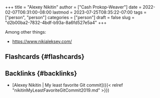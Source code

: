 +++
title = "Alexey Nikitin"
author = ["Cash Prokop-Weaver"]
date = 2022-02-07T06:31:00-08:00
lastmod = 2023-07-25T08:35:22-07:00
tags = ["person", "person"]
categories = ["person"]
draft = false
slug = "d2b00ba2-7832-4bdf-b93a-8a6fd527e5a4"
+++

Among other things:

-   <https://www.nikialeksey.com/>


## Flashcards {#flashcards}


## Backlinks {#backlinks}

-   [Alexey Nikitin | My least favorite Git commit]({{< relref "nikitinMyLeastFavoriteGitCommit2019.md" >}})
